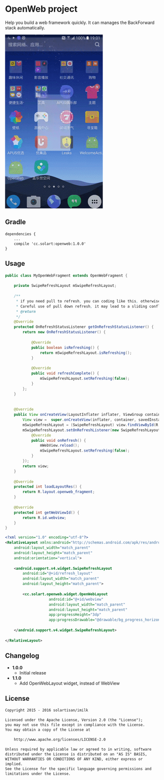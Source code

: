 OpenWeb project
===============

Help you build a web framework quickly.
It can manages the BackForward stack automatically.

<img src="./preview/openweb.gif">

Gradle
------
```
dependencies {
    ...
    compile 'cc.solart:openweb:1.0.0'
}
```

Usage
-----
```java
public class MyOpenWebFragment extends OpenWebFragment {

    private SwipeRefreshLayout mSwipeRefreshLayout;

    /**
     * if you need pull to refresh, you can coding like this, otherwise return null.
     * Careful use of pull down refresh, it may lead to a sliding conflict with the web page.
     * @return
     */
    @Override
    protected OnRefreshStatusListener getOnRefreshStatusListener() {
        return new OnRefreshStatusListener() {

            @Override
            public boolean isRefreshing() {
                return mSwipeRefreshLayout.isRefreshing();
            }

            @Override
            public void refreshComplete() {
                mSwipeRefreshLayout.setRefreshing(false);
            }
        };
    }


    @Override
    public View onCreateView(LayoutInflater inflater, ViewGroup container, Bundle savedInstanceState) {
        View view =  super.onCreateView(inflater, container, savedInstanceState);
        mSwipeRefreshLayout = (SwipeRefreshLayout) view.findViewById(R.id.refresh_layout);
        mSwipeRefreshLayout.setOnRefreshListener(new SwipeRefreshLayout.OnRefreshListener() {
            @Override
            public void onRefresh() {
                mWebView.reload();
                mSwipeRefreshLayout.setRefreshing(false);
            }
        });
        return view;
    }

    @Override
    protected int loadLayoutRes() {
        return R.layout.openweb_fragment;
    }

    @Override
    protected int getWebViewId() {
        return R.id.webview;
    }
}
```

```xml
<?xml version="1.0" encoding="utf-8"?>
<RelativeLayout xmlns:android="http://schemas.android.com/apk/res/android"
    android:layout_width="match_parent"
    android:layout_height="match_parent"
    android:orientation="vertical">

    <android.support.v4.widget.SwipeRefreshLayout
        android:id="@+id/refresh_layout"
        android:layout_width="match_parent"
        android:layout_height="match_parent">

        <cc.solart.openweb.widget.OpenWebLayout
                    android:id="@+id/webview"
                    android:layout_width="match_parent"
                    android:layout_height="match_parent"
                    app:progressHeight="3dp"
                    app:progressDrawable="@drawable/bg_progress_horizontal"/>

    </android.support.v4.widget.SwipeRefreshLayout>

</RelativeLayout>
```

Changelog
---------
* **1.0.0**
    * Initial release
* **1.1.0**
    * Add OpenWebLayout widget, instead of WebView
    
License
-------

    Copyright 2015 - 2016 solartisan/imilk

    Licensed under the Apache License, Version 2.0 (the "License");
    you may not use this file except in compliance with the License.
    You may obtain a copy of the License at

        http://www.apache.org/licenses/LICENSE-2.0

    Unless required by applicable law or agreed to in writing, software
    distributed under the License is distributed on an "AS IS" BASIS,
    WITHOUT WARRANTIES OR CONDITIONS OF ANY KIND, either express or implied.
    See the License for the specific language governing permissions and
    limitations under the License.